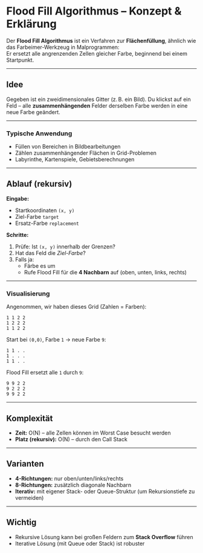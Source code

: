 # Flood Fill Algorithmus – Konzept & Erklärung

Der **Flood Fill Algorithmus** ist ein Verfahren zur **Flächenfüllung**, ähnlich wie das Farbeimer-Werkzeug in Malprogrammen:  
Er ersetzt alle angrenzenden Zellen gleicher Farbe, beginnend bei einem Startpunkt.

---

## Idee

Gegeben ist ein zweidimensionales Gitter (z. B. ein Bild). Du klickst auf ein Feld – alle **zusammenhängenden** Felder derselben Farbe werden in eine neue Farbe geändert.

---

### Typische Anwendung

- Füllen von Bereichen in Bildbearbeitungen  
- Zählen zusammenhängender Flächen in Grid-Problemen  
- Labyrinthe, Kartenspiele, Gebietsberechnungen

---

## Ablauf (rekursiv)

**Eingabe:**
- Startkoordinaten `(x, y)`
- Ziel-Farbe `target`
- Ersatz-Farbe `replacement`

**Schritte:**

1. Prüfe: Ist `(x, y)` innerhalb der Grenzen?
2. Hat das Feld die *Ziel-Farbe*?
3. Falls ja:  
   - Färbe es um
   - Rufe Flood Fill für die **4 Nachbarn** auf (oben, unten, links, rechts)

---

### Visualisierung

Angenommen, wir haben dieses Grid (Zahlen = Farben):

```
1 1 2 2
1 2 2 2
1 1 2 2
```

Start bei `(0,0)`, Farbe `1` → neue Farbe `9`:

```
1 1 . .
1 . . .
1 1 . .
```

Flood Fill ersetzt alle `1` durch `9`:

```
9 9 2 2
9 2 2 2
9 9 2 2
```

---

## Komplexität

- **Zeit:** O(N) – alle Zellen können im Worst Case besucht werden  
- **Platz (rekursiv):** O(N) – durch den Call Stack

---

## Varianten

- **4-Richtungen:** nur oben/unten/links/rechts  
- **8-Richtungen:** zusätzlich diagonale Nachbarn  
- **Iterativ:** mit eigener Stack- oder Queue-Struktur (um Rekursionstiefe zu vermeiden)

---

## Wichtig

- Rekursive Lösung kann bei großen Feldern zum **Stack Overflow** führen  
- Iterative Lösung (mit Queue oder Stack) ist robuster

